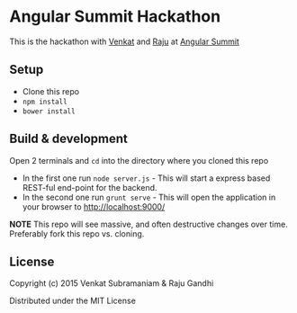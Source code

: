 # Angular Summit Hackathon

This is the hackathon with [Venkat](https://twitter.com/venkat_s) and [Raju](https://twitter.com/looselytyped) at [Angular Summit](https://angularsummit.com/conference/boston/2015/09/home)

## Setup

- Clone this repo
- `npm install`
- `bower install`

## Build & development

Open 2 terminals and `cd` into the directory where you cloned this repo

- In the first one run `node server.js` - This will start a express based REST-ful end-point for the backend.
- In the second one run `grunt serve` - This will open the application in your browser to [http://localhost:9000/](http://localhost:9000/)

**NOTE** This repo will see massive, and often destructive changes over time. Preferably fork this repo vs. cloning. 

## License

Copyright (c) 2015 Venkat Subramaniam & Raju Gandhi

Distributed under the MIT License
